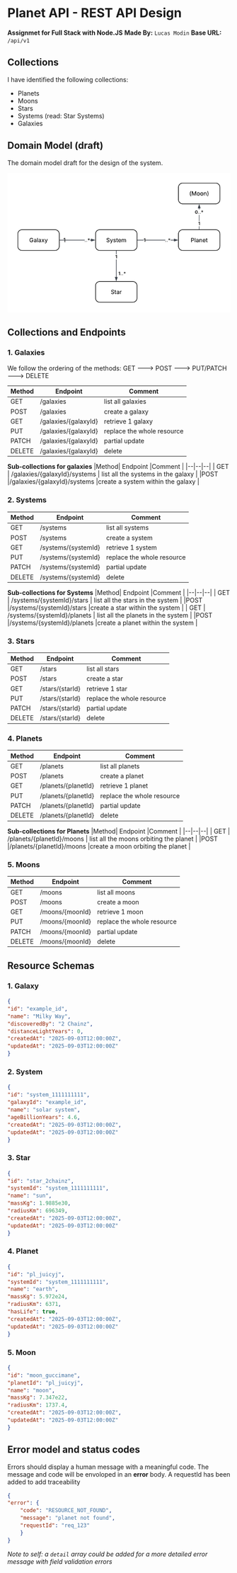 # Planet API - REST API Design

**Assignmet for Full Stack with Node.JS**
**Made By:** `Lucas Modin`
**Base URL:**  `/api/v1`

## Collections
I have identified the following collections:
* Planets
* Moons
* Stars
* Systems (read: Star Systems)
* Galaxies

## Domain Model (draft)
The domain model draft for the design of the system.

![DOMAIN MODEL](/domain-model.png)


## Collections and Endpoints
### 1. Galaxies
We follow the ordering of the methods:
GET ---> POST ---> PUT/PATCH ---> DELETE

| Method | Endpoint | Comment|
|--|--|--|
| GET |  /galaxies| list all galaxies |
| POST |  /galaxies| create a galaxy |
| GET |  /galaxies/{galaxyId}| retrieve 1 galaxy |
| PUT |  /galaxies/{galaxyId}| replace the whole resource |
| PATCH |  /galaxies/{galaxyId}| partial update |
| DELETE |  /galaxies/{galaxyId}| delete |

**Sub-collections for galaxies**
|Method| Endpoint |Comment |
|--|--|--|
| GET | /galaxies/{galaxyId}/systems | list all the systems in the galaxy | 
|POST |/galaxies/{galaxyId}/systems |create a system within the galaxy |

### 2. Systems
| Method | Endpoint | Comment|
|--|--|--|
| GET |  /systems| list all systems |
| POST |  /systems| create a system |
| GET |  /systems/{systemId}| retrieve 1 system |
| PUT |  /systems/{systemId}| replace the whole resource |
| PATCH |  /systems/{systemId}| partial update |
| DELETE |  /systems/{systemId}| delete |

**Sub-collections for Systems**
|Method| Endpoint |Comment |
|--|--|--|
| GET | /systems/{systemId}/stars | list all the stars in the system | 
|POST |/systems/{systemId}/stars |create a star within the system |
| GET | /systems/{systemId}/planets | list all the planets in the system | 
|POST |/systems/{systemId}/planets |create a planet within the system |

### 3. Stars
| Method | Endpoint | Comment|
|--|--|--|
| GET |  /stars| list all stars |
| POST |  /stars| create a star |
| GET |  /stars/{starId}| retrieve 1 star |
| PUT |  /stars/{starId}| replace the whole resource |
| PATCH |  /stars/{starId}| partial update |
| DELETE |  /stars/{starId}| delete |

### 4. Planets
| Method | Endpoint | Comment|
|--|--|--|
| GET |  /planets| list all planets |
| POST |  /planets| create a planet |
| GET |  /planets/{planetId}| retrieve 1 planet |
| PUT |  /planets/{planetId}| replace the whole resource |
| PATCH |  /planets/{planetId}| partial update |
| DELETE |  /planets/{planetId}| delete |

**Sub-collections for Planets**
|Method| Endpoint |Comment |
|--|--|--|
| GET | /planets/{planetId}/moons | list all the moons orbiting the planet | 
|POST |/planets/{planetId}/moons |create a moon orbiting the planet |
### 5. Moons

| Method | Endpoint | Comment|
|--|--|--|
| GET |  /moons| list all moons |
| POST |  /moons| create a moon|
| GET |  /moons/{moonId}| retrieve 1 moon |
| PUT |  /moons/{moonId}| replace the whole resource |
| PATCH |  /moons/{moonId}| partial update |
| DELETE |  /moons/{moonId}| delete |

## Resource Schemas
### 1. Galaxy
```json
{
"id": "example_id",
"name": "Milky Way",
"discoveredBy": "2 Chainz",
"distanceLightYears": 0,
"createdAt": "2025-09-03T12:00:00Z",
"updatedAt": "2025-09-03T12:00:00Z"
}
```

### 2. System    
```json
{
"id": "system_1111111111",
"galaxyId": "example_id",
"name": "solar system",
"ageBillionYears": 4.6,
"createdAt": "2025-09-03T12:00:00Z",
"updatedAt": "2025-09-03T12:00:00Z"
}
```

### 3. Star
```json
{
"id": "star_2chainz",
"systemId": "system_1111111111",
"name": "sun",
"massKg": 1.9885e30,
"radiusKm": 696349,
"createdAt": "2025-09-03T12:00:00Z",
"updatedAt": "2025-09-03T12:00:00Z"
}
```

### 4. Planet

```json
{
"id": "pl_juicyj",
"systemId": "system_1111111111",
"name": "earth",
"massKg": 5.972e24,
"radiusKm": 6371,
"hasLife": true,
"createdAt": "2025-09-03T12:00:00Z",
"updatedAt": "2025-09-03T12:00:00Z"
}
```

### 5. Moon
```json
{
"id": "moon_guccimane",
"planetId": "pl_juicyj",
"name": "moon",
"massKg": 7.347e22,
"radiusKm": 1737.4,
"createdAt": "2025-09-03T12:00:00Z",
"updatedAt": "2025-09-03T12:00:00Z"
}
```

## Error model and status codes
Errors should display  a human message with a meaningful code.
The message and code will be envoloped in an **error** body.
A requestId has been added to add traceability

```json
{
"error": {
	"code": "RESOURCE_NOT_FOUND",
	"message": "planet not found",
	"requestId": "req_123"
	}
}
``` 
*Note to self: a `detail` array could be added for a more detailed error message with field validation errors*
